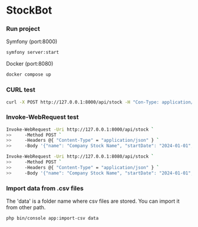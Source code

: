 # StockBot
### Run project
Symfony (port:8000)
```sh
symfony server:start
```
Docker (port:8080)
```sh
docker compose up
```

### CURL test
```sh
curl -X POST http://127.0.0.1:8000/api/stock -H "Con-Type: application/json" -d '{"name": "AAPL", "startDate": "01/07/2020", "endDate": "01/10/2020"}'
```

### Invoke-WebRequest test 
```sh
Invoke-WebRequest -Uri http://127.0.0.1:8000/api/stock `
>>     -Method POST `
>>     -Headers @{ "Content-Type" = "application/json" } `
>>     -Body '{"name": "Company Stock Name", "startDate": "2024-01-01", "endDate": "2024-12-31"}'
```

```sh
Invoke-WebRequest -Uri http://127.0.0.1:8080/api/stock `
>>     -Method POST `
>>     -Headers @{ "Content-Type" = "application/json" } `
>>     -Body '{"name": "Company Stock Name", "startDate": "2024-01-01", "endDate": "2024-12-31"}'
```


### Import data from .csv files
The 'data' is a folder name where csv files are stored. You can import it from other path.
```sh
php bin/console app:import-csv data
```
